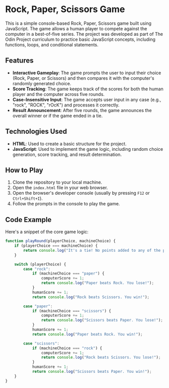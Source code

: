 # Rock, Paper, Scissors Game

This is a simple console-based Rock, Paper, Scissors game built using JavaScript. The game allows a human player to compete against the computer in a best-of-five series. The project was developed as part of The Odin Project curriculum to practice basic JavaScript concepts, including functions, loops, and conditional statements.

## Features

- **Interactive Gameplay**: The game prompts the user to input their choice (Rock, Paper, or Scissors) and then compares it with the computer's randomly generated choice.
- **Score Tracking**: The game keeps track of the scores for both the human player and the computer across five rounds.
- **Case-Insensitive Input**: The game accepts user input in any case (e.g., "rock", "ROCK", "rOcK") and processes it correctly.
- **Result Announcement**: After five rounds, the game announces the overall winner or if the game ended in a tie.

## Technologies Used

- **HTML**: Used to create a basic structure for the project.
- **JavaScript**: Used to implement the game logic, including random choice generation, score tracking, and result determination.

## How to Play

1. Clone the repository to your local machine.
2. Open the `index.html` file in your web browser.
3. Open the browser's developer console (usually by pressing `F12` or `Ctrl+Shift+I`).
4. Follow the prompts in the console to play the game.

## Code Example

Here's a snippet of the core game logic:

```javascript
function playRound(playerChoice, machineChoice) {
    if (playerChoice === machineChoice) {
        return console.log("It's a tie! No points added to any of the parties");
    }

    switch (playerChoice) {
        case "rock":
            if (machineChoice === "paper") {
                computerScore += 1;
                return console.log("Paper beats Rock. You lose!");
            }
            humanScore += 1;
            return console.log("Rock beats Scissors. You win!");

        case "paper":
            if (machineChoice === "scissors") {
                computerScore += 1;
                return console.log("Scissors beats Paper. You lose!");
            }
            humanScore += 1;
            return console.log("Paper beats Rock. You win!");

        case "scissors":
            if (machineChoice === "rock") {
                computerScore += 1;
                return console.log("Rock beats Scissors. You lose!");
            }
            humanScore += 1;
            return console.log("Scissors beats Paper. You win!");
    }
}
